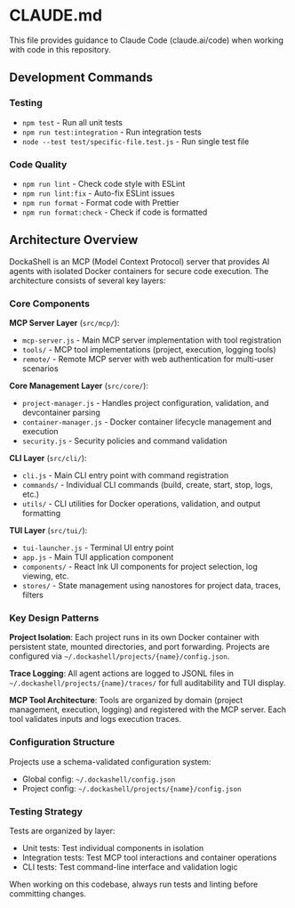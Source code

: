 # CLAUDE.md

This file provides guidance to Claude Code (claude.ai/code) when working with code in this repository.

## Development Commands

### Testing

- `npm test` - Run all unit tests
- `npm run test:integration` - Run integration tests
- `node --test test/specific-file.test.js` - Run single test file

### Code Quality

- `npm run lint` - Check code style with ESLint
- `npm run lint:fix` - Auto-fix ESLint issues
- `npm run format` - Format code with Prettier
- `npm run format:check` - Check if code is formatted

## Architecture Overview

DockaShell is an MCP (Model Context Protocol) server that provides AI agents with isolated Docker containers for secure code execution. The architecture consists of several key layers:

### Core Components

**MCP Server Layer** (`src/mcp/`):

- `mcp-server.js` - Main MCP server implementation with tool registration
- `tools/` - MCP tool implementations (project, execution, logging tools)
- `remote/` - Remote MCP server with web authentication for multi-user scenarios

**Core Management Layer** (`src/core/`):

- `project-manager.js` - Handles project configuration, validation, and devcontainer parsing
- `container-manager.js` - Docker container lifecycle management and execution
- `security.js` - Security policies and command validation

**CLI Layer** (`src/cli/`):

- `cli.js` - Main CLI entry point with command registration
- `commands/` - Individual CLI commands (build, create, start, stop, logs, etc.)
- `utils/` - CLI utilities for Docker operations, validation, and output formatting

**TUI Layer** (`src/tui/`):

- `tui-launcher.js` - Terminal UI entry point
- `app.js` - Main TUI application component
- `components/` - React Ink UI components for project selection, log viewing, etc.
- `stores/` - State management using nanostores for project data, traces, filters

### Key Design Patterns

**Project Isolation**: Each project runs in its own Docker container with persistent state, mounted directories, and port forwarding. Projects are configured via `~/.dockashell/projects/{name}/config.json`.

**Trace Logging**: All agent actions are logged to JSONL files in `~/.dockashell/projects/{name}/traces/` for full auditability and TUI display.

**MCP Tool Architecture**: Tools are organized by domain (project management, execution, logging) and registered with the MCP server. Each tool validates inputs and logs execution traces.

### Configuration Structure

Projects use a schema-validated configuration system:

- Global config: `~/.dockashell/config.json`
- Project config: `~/.dockashell/projects/{name}/config.json`

### Testing Strategy

Tests are organized by layer:

- Unit tests: Test individual components in isolation
- Integration tests: Test MCP tool interactions and container operations
- CLI tests: Test command-line interface and validation logic

When working on this codebase, always run tests and linting before committing changes.
